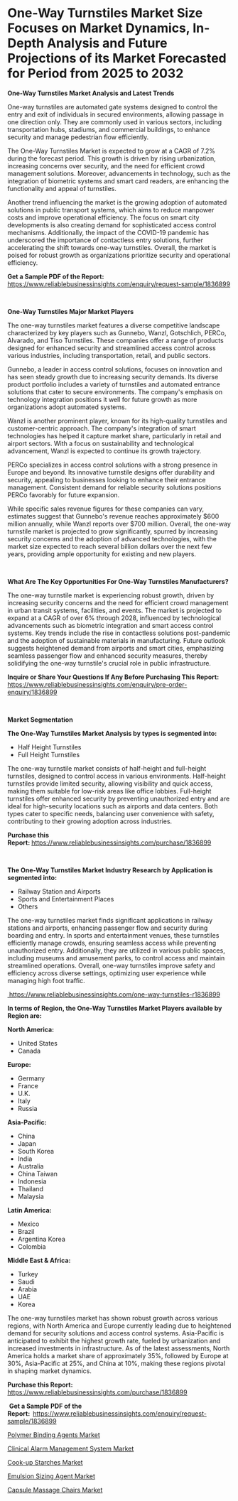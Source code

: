 <p><h1>One-Way Turnstiles Market Size Focuses on Market Dynamics, In-Depth Analysis and Future Projections of its Market Forecasted for Period from 2025 to 2032</h1></p><p><strong>One-Way Turnstiles Market Analysis and Latest Trends</strong></p>
<p><p>One-way turnstiles are automated gate systems designed to control the entry and exit of individuals in secured environments, allowing passage in one direction only. They are commonly used in various sectors, including transportation hubs, stadiums, and commercial buildings, to enhance security and manage pedestrian flow efficiently. </p><p>The One-Way Turnstiles Market is expected to grow at a CAGR of 7.2% during the forecast period. This growth is driven by rising urbanization, increasing concerns over security, and the need for efficient crowd management solutions. Moreover, advancements in technology, such as the integration of biometric systems and smart card readers, are enhancing the functionality and appeal of turnstiles. </p><p>Another trend influencing the market is the growing adoption of automated solutions in public transport systems, which aims to reduce manpower costs and improve operational efficiency. The focus on smart city developments is also creating demand for sophisticated access control mechanisms. Additionally, the impact of the COVID-19 pandemic has underscored the importance of contactless entry solutions, further accelerating the shift towards one-way turnstiles. Overall, the market is poised for robust growth as organizations prioritize security and operational efficiency.</p></p>
<p><strong>Get a Sample PDF of the Report:&nbsp;</strong> <a href="https://www.reliablebusinessinsights.com/enquiry/request-sample/1836899?utm_campaign=1138&utm_medium=2&utm_source=Github&utm_content=ia&utm_term=26032025&utm_id=one-way-turnstiles">https://www.reliablebusinessinsights.com/enquiry/request-sample/1836899</a></p>
<p>&nbsp;</p>
<p><strong>One-Way Turnstiles Major Market Players</strong></p>
<p><p>The one-way turnstiles market features a diverse competitive landscape characterized by key players such as Gunnebo, Wanzl, Gotschlich, PERCo, Alvarado, and Tiso Turnstiles. These companies offer a range of products designed for enhanced security and streamlined access control across various industries, including transportation, retail, and public sectors.</p><p>Gunnebo, a leader in access control solutions, focuses on innovation and has seen steady growth due to increasing security demands. Its diverse product portfolio includes a variety of turnstiles and automated entrance solutions that cater to secure environments. The company's emphasis on technology integration positions it well for future growth as more organizations adopt automated systems.</p><p>Wanzl is another prominent player, known for its high-quality turnstiles and customer-centric approach. The company's integration of smart technologies has helped it capture market share, particularly in retail and airport sectors. With a focus on sustainability and technological advancement, Wanzl is expected to continue its growth trajectory.</p><p>PERCo specializes in access control solutions with a strong presence in Europe and beyond. Its innovative turnstile designs offer durability and security, appealing to businesses looking to enhance their entrance management. Consistent demand for reliable security solutions positions PERCo favorably for future expansion.</p><p>While specific sales revenue figures for these companies can vary, estimates suggest that Gunnebo's revenue reaches approximately $600 million annually, while Wanzl reports over $700 million. Overall, the one-way turnstile market is projected to grow significantly, spurred by increasing security concerns and the adoption of advanced technologies, with the market size expected to reach several billion dollars over the next few years, providing ample opportunity for existing and new players.</p></p>
<p>&nbsp;</p>
<p><strong>What Are The Key Opportunities For One-Way Turnstiles Manufacturers?</strong></p>
<p><p>The one-way turnstile market is experiencing robust growth, driven by increasing security concerns and the need for efficient crowd management in urban transit systems, facilities, and events. The market is projected to expand at a CAGR of over 6% through 2028, influenced by technological advancements such as biometric integration and smart access control systems. Key trends include the rise in contactless solutions post-pandemic and the adoption of sustainable materials in manufacturing. Future outlook suggests heightened demand from airports and smart cities, emphasizing seamless passenger flow and enhanced security measures, thereby solidifying the one-way turnstile's crucial role in public infrastructure.</p></p>
<p><strong>Inquire or Share Your Questions If Any Before Purchasing This Report:</strong> <a href="https://www.reliablebusinessinsights.com/enquiry/pre-order-enquiry/1836899?utm_campaign=1138&utm_medium=2&utm_source=Github&utm_content=ia&utm_term=26032025&utm_id=one-way-turnstiles">https://www.reliablebusinessinsights.com/enquiry/pre-order-enquiry/1836899</a></p>
<p>&nbsp;</p>
<p><strong>Market Segmentation</strong></p>
<p><strong>The One-Way Turnstiles Market Analysis by types is segmented into:</strong></p>
<p><ul><li>Half Height Turnstiles</li><li>Full Height Turnstiles</li></ul></p>
<p><p>The one-way turnstile market consists of half-height and full-height turnstiles, designed to control access in various environments. Half-height turnstiles provide limited security, allowing visibility and quick access, making them suitable for low-risk areas like office lobbies. Full-height turnstiles offer enhanced security by preventing unauthorized entry and are ideal for high-security locations such as airports and data centers. Both types cater to specific needs, balancing user convenience with safety, contributing to their growing adoption across industries.</p></p>
<p><strong>Purchase this Report:&nbsp;</strong><a href="https://www.reliablebusinessinsights.com/purchase/1836899?utm_campaign=1138&utm_medium=2&utm_source=Github&utm_content=ia&utm_term=26032025&utm_id=one-way-turnstiles">https://www.reliablebusinessinsights.com/purchase/1836899</a></p>
<p>&nbsp;</p>
<p><strong>The One-Way Turnstiles Market Industry Research by Application is segmented into:</strong></p>
<p><ul><li>Railway Station and Airports</li><li>Sports and Entertainment Places</li><li>Others</li></ul></p>
<p><p>The one-way turnstiles market finds significant applications in railway stations and airports, enhancing passenger flow and security during boarding and entry. In sports and entertainment venues, these turnstiles efficiently manage crowds, ensuring seamless access while preventing unauthorized entry. Additionally, they are utilized in various public spaces, including museums and amusement parks, to control access and maintain streamlined operations. Overall, one-way turnstiles improve safety and efficiency across diverse settings, optimizing user experience while managing high foot traffic.</p></p>
<p><a href="https://www.reliablebusinessinsights.com/one-way-turnstiles-r1836899?utm_campaign=1138&utm_medium=2&utm_source=Github&utm_content=ia&utm_term=26032025&utm_id=one-way-turnstiles">&nbsp;https://www.reliablebusinessinsights.com/one-way-turnstiles-r1836899</a></p>
<p><strong>In terms of Region, the One-Way Turnstiles Market Players available by Region are:</strong></p>
<p>
    <p> <strong> North America: </strong>
        <ul>
            <li>United States</li>
            <li>Canada</li>
        </ul>
        </p> 
    <p> <strong> Europe: </strong>
        <ul>
            <li>Germany</li>
            <li>France</li>
            <li>U.K.</li>
            <li>Italy</li>
            <li>Russia</li>
        </ul>
        </p> 
    <p> <strong> Asia-Pacific: </strong>
        <ul>
            <li>China</li>
            <li>Japan</li>
            <li>South Korea</li>
            <li>India</li>
            <li>Australia</li>
            <li>China Taiwan</li>
            <li>Indonesia</li>
            <li>Thailand</li>
            <li>Malaysia</li>
        </ul>
        </p> 
    <p> <strong> Latin America: </strong>
        <ul>
            <li>Mexico</li>
            <li>Brazil</li>
            <li>Argentina Korea</li>
            <li>Colombia</li>
        </ul>
        </p> 
    <p> <strong> Middle East & Africa: </strong>
        <ul>
            <li>Turkey</li>
            <li>Saudi</li>
            <li>Arabia</li>
            <li>UAE</li>
            <li>Korea</li>
        </ul>
    </p>
    </p>
<p><p>The one-way turnstiles market has shown robust growth across various regions, with North America and Europe currently leading due to heightened demand for security solutions and access control systems. Asia-Pacific is anticipated to exhibit the highest growth rate, fueled by urbanization and increased investments in infrastructure. As of the latest assessments, North America holds a market share of approximately 35%, followed by Europe at 30%, Asia-Pacific at 25%, and China at 10%, making these regions pivotal in shaping market dynamics.</p></p>
<p><strong>Purchase this Report: </strong><a href="https://www.reliablebusinessinsights.com/purchase/1836899?utm_campaign=1138&utm_medium=2&utm_source=Github&utm_content=ia&utm_term=26032025&utm_id=one-way-turnstiles">https://www.reliablebusinessinsights.com/purchase/1836899</a></p>
<p>&nbsp;<strong>Get a Sample PDF of the Report:&nbsp;&nbsp;</strong><a href="https://www.reliablebusinessinsights.com/enquiry/request-sample/1836899?utm_campaign=1138&utm_medium=2&utm_source=Github&utm_content=ia&utm_term=26032025&utm_id=one-way-turnstiles">https://www.reliablebusinessinsights.com/enquiry/request-sample/1836899</a></p>
<p><strong></strong></p>
<p><p><a href="https://github.com/shirleenfraker87/Market-Research-Report-List-1/blob/main/polymer-binding-agents-market.md?utm_campaign=1138&utm_medium=2&utm_source=Github&utm_content=ia&utm_term=26032025&utm_id=one-way-turnstiles">Polymer Binding Agents Market</a></p><p><a href="https://github.com/norbeludie83/Market-Research-Report-List-1/blob/main/clinical-alarm-management-system-market.md?utm_campaign=1138&utm_medium=2&utm_source=Github&utm_content=ia&utm_term=26032025&utm_id=one-way-turnstiles">Clinical Alarm Management System Market</a></p><p><a href="https://github.com/jerhoskinson197676/Market-Research-Report-List-1/blob/main/cook-up-starches-market.md?utm_campaign=1138&utm_medium=2&utm_source=Github&utm_content=ia&utm_term=26032025&utm_id=one-way-turnstiles">Cook-up Starches Market</a></p><p><a href="https://github.com/abedlagagica4/Market-Research-Report-List-1/blob/main/emulsion-sizing-agent-market.md?utm_campaign=1138&utm_medium=2&utm_source=Github&utm_content=ia&utm_term=26032025&utm_id=one-way-turnstiles">Emulsion Sizing Agent Market</a></p><p><a href="https://github.com/bholdsfofie/Market-Research-Report-List-1/blob/main/capsule-massage-chairs-market.md?utm_campaign=1138&utm_medium=2&utm_source=Github&utm_content=ia&utm_term=26032025&utm_id=one-way-turnstiles">Capsule Massage Chairs Market</a></p></p>